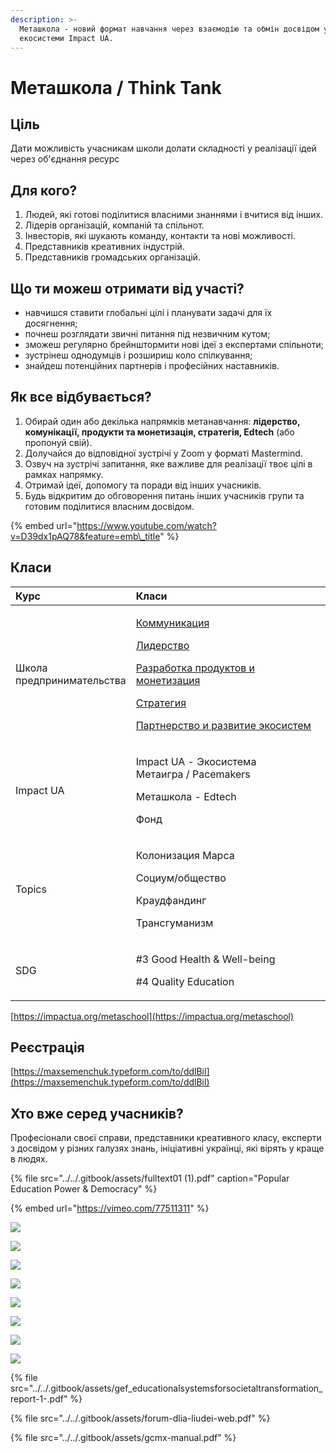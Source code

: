 ```yaml
---
description: >-
  Меташкола - новий формат навчання через взаємодію та обмін досвідом учасників
  екосистеми Impact UA.
---
```


# Меташкола / Think Tank

## Ціль 

Дати можливість учасникам школи долати складності у реалізації ідей через об'єднання ресурс

## **Для кого?**

1. Людей, які готові поділитися власними знаннями і вчитися від інших.
2. Лідерів організацій, компаній та спільнот.
3. Інвесторів, які шукають команду, контакти та нові можливості.
4. Представників креативних індустрій.
5. Представників громадських організацій.

## **Що ти можеш отримати від участі?**

* навчишся ставити глобальні цілі і планувати задачі для їх досягнення;
* почнеш розглядати звичні питання під незвичним кутом;
* зможеш регулярно брейнштормити нові ідеї з експертами спільноти;
* зустрінеш однодумців і розшириш коло спілкування;
* знайдеш потенційних партнерів і професійних наставників.

## **Як все відбувається?**

1. Обирай один або декілька напрямків метанавчання: **лідерство, комунікації, продукти та монетизація, стратегія, Edtech** \(або пропонуй свій\).
2. Долучайся до відповідної зустрічі у Zoom у форматі Mastermind.
3. Озвуч на зустрічі запитання, яке важливе для реалізації твоє цілі в рамках напрямку.
4. Отримай ідеї, допомогу та поради від інших учасників.
5. Будь відкритим до обговорення питань інших учасників групи та готовим поділитися власним досвідом.

{% embed url="https://www.youtube.com/watch?v=D39dx1pAQ78&feature=emb\_title" %}

## **Класи**

<table>
  <thead>
    <tr>
      <th style="text-align:left">&#x41A;&#x443;&#x440;&#x441;</th>
      <th style="text-align:left">&#x41A;&#x43B;&#x430;&#x441;&#x438;</th>
    </tr>
  </thead>
  <tbody>
    <tr>
      <td style="text-align:left">&#x428;&#x43A;&#x43E;&#x43B;&#x430;
        <br />&#x43F;&#x440;&#x435;&#x434;&#x43F;&#x440;&#x438;&#x43D;&#x438;&#x43C;&#x430;&#x442;&#x435;&#x43B;&#x44C;&#x441;&#x442;&#x432;&#x430;</td>
      <td
      style="text-align:left">
        <p><a href="../../metashkola/kommunikaciya/">&#x41A;&#x43E;&#x43C;&#x43C;&#x443;&#x43D;&#x438;&#x43A;&#x430;&#x446;&#x438;&#x44F;</a>
        </p>
        <p><a href="../../metashkola/liderstvo/">&#x41B;&#x438;&#x434;&#x435;&#x440;&#x441;&#x442;&#x432;&#x43E;</a>
        </p>
        <p><a href="../../metashkola/razrabotka-produktov/">&#x420;&#x430;&#x437;&#x440;&#x430;&#x431;&#x43E;&#x442;&#x43A;&#x430; &#x43F;&#x440;&#x43E;&#x434;&#x443;&#x43A;&#x442;&#x43E;&#x432; &#x438; &#x43C;&#x43E;&#x43D;&#x435;&#x442;&#x438;&#x437;&#x430;&#x446;&#x438;&#x44F;</a>
        </p>
        <p><a href="../../metashkola/strategiya/">&#x421;&#x442;&#x440;&#x430;&#x442;&#x435;&#x433;&#x438;&#x44F;</a>
        </p>
        <p><a href="../../metashkola/rozvitok-ekosistem/">&#x41F;&#x430;&#x440;&#x442;&#x43D;&#x435;&#x440;&#x441;&#x442;&#x432;&#x43E; &#x438; &#x440;&#x430;&#x437;&#x432;&#x438;&#x442;&#x438;&#x435; &#x44D;&#x43A;&#x43E;&#x441;&#x438;&#x441;&#x442;&#x435;&#x43C;</a>
        </p>
        </td>
    </tr>
    <tr>
      <td style="text-align:left">Impact UA</td>
      <td style="text-align:left">
        <p>Impact UA - &#x42D;&#x43A;&#x43E;&#x441;&#x438;&#x441;&#x442;&#x435;&#x43C;&#x430;
          <br
          />&#x41C;&#x435;&#x442;&#x430;&#x438;&#x433;&#x440;&#x430; / Pacemakers</p>
        <p>&#x41C;&#x435;&#x442;&#x430;&#x448;&#x43A;&#x43E;&#x43B;&#x430; - Edtech</p>
        <p>&#x424;&#x43E;&#x43D;&#x434;</p>
      </td>
    </tr>
    <tr>
      <td style="text-align:left">Topics</td>
      <td style="text-align:left">
        <p>&#x41A;&#x43E;&#x43B;&#x43E;&#x43D;&#x438;&#x437;&#x430;&#x446;&#x438;&#x44F;
          &#x41C;&#x430;&#x440;&#x441;&#x430;</p>
        <p>&#x421;&#x43E;&#x446;&#x438;&#x443;&#x43C;/&#x43E;&#x431;&#x449;&#x435;&#x441;&#x442;&#x432;&#x43E;</p>
        <p>&#x41A;&#x440;&#x430;&#x443;&#x434;&#x444;&#x430;&#x43D;&#x434;&#x438;&#x43D;&#x433;</p>
        <p>&#x422;&#x440;&#x430;&#x43D;&#x441;&#x433;&#x443;&#x43C;&#x430;&#x43D;&#x438;&#x437;&#x43C;</p>
      </td>
    </tr>
    <tr>
      <td style="text-align:left">SDG</td>
      <td style="text-align:left">
        <p>#3 Good Health &amp; Well-being</p>
        <p>#4 Quality Education</p>
      </td>
    </tr>
  </tbody>
</table>

[https://impactua.org/metaschool](https://impactua.org/metaschool)

## Реєстрація

[https://maxsemenchuk.typeform.com/to/ddlBil](https://maxsemenchuk.typeform.com/to/ddlBil)

## **Хто вже серед учасників?**

Професіонали своєї справи, представники креативного класу, експерти з досвідом у різних галузях знань, ініціативні українці, які вірять у краще в людях.

{% file src="../../.gitbook/assets/fulltext01 \(1\).pdf" caption="Popular Education Power & Democracy" %}

{% embed url="https://vimeo.com/77511311" %}

![](../../.gitbook/assets/image%20%28133%29.png)

![](../../.gitbook/assets/image%20%28132%29.png)

![](../../.gitbook/assets/image%20%28135%29.png)

![](../../.gitbook/assets/image%20%28136%29.png)

![](../../.gitbook/assets/image%20%28138%29.png)

![](../../.gitbook/assets/image%20%28137%29.png)

![](../../.gitbook/assets/image%20%28134%29.png)

![](../../.gitbook/assets/image%20%28131%29.png)

{% file src="../../.gitbook/assets/gef\_educationalsystemsforsocietaltransformation\_report-1-.pdf" %}

{% file src="../../.gitbook/assets/forum-dlia-liudei-web.pdf" %}

{% file src="../../.gitbook/assets/gcmx-manual.pdf" %}


